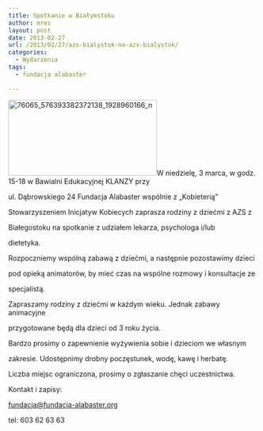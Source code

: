 ```yaml
---
title: Spotkanie w Białymstoku
author: mres
layout: post
date: 2013-02-27
url: /2013/02/27/azs-bialystok-na-azs-bialystok/
categories:
  - Wydarzenia
tags:
  - fundacja alabaster

---
```

<a href="http://blog.atopowe.pl/wp-content/uploads/2013/02/76065_576393382372138_1928960166_n.jpg" rel="attachment wp-att-3229"><img class="alignleft size-medium wp-image-3229" src="http://blog.atopowe.pl/wp-content/uploads/2013/02/76065_576393382372138_1928960166_n-300x153.jpg" alt="76065_576393382372138_1928960166_n" width="300" height="153" srcset="http://blog.atopowe.pl/wp-content/uploads/2013/02/76065_576393382372138_1928960166_n-300x153.jpg 300w, http://blog.atopowe.pl/wp-content/uploads/2013/02/76065_576393382372138_1928960166_n.jpg 640w" sizes="(max-width: 300px) 100vw, 300px" /></a>W niedzielę, 3 marca, w godz. 15-18 w Bawialni Edukacyjnej KLANZY przy
  
ul. Dąbrowskiego 24 Fundacja Alabaster wspólnie z „Kobieterią”
  
Stowarzyszeniem Inicjatyw Kobiecych zaprasza rodziny z dziećmi z AZS z
  
Białegostoku na spotkanie z udziałem lekarza, psychologa i/lub
  
dietetyka.

Rozpoczniemy wspólną zabawą z dziećmi, a następnie pozostawimy dzieci

pod opieką animatorów, by mieć czas na wspólne rozmowy i konsultacje ze

specjalistą.

Zapraszamy rodziny z dziećmi w każdym wieku. Jednak zabawy animacyjne
  
przygotowane będą dla dzieci od 3 roku życia.

Bardzo prosimy o zapewnienie wyżywienia sobie i dzieciom we własnym
  
zakresie. Udostępnimy drobny poczęstunek, wodę, kawę i herbatę.

Liczba miejsc ograniczona, prosimy o zgłaszanie chęci uczestnictwa.

Kontakt i zapisy:
  
fundacja@fundacja-alabaster.org
  
tel: 603 62 63 63